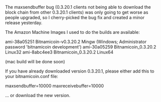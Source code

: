 The maxsendbuffer bug (0.3.20.1 clients not being able to download the block chain from other 0.3.20.1 clients) was only going to get
worse as people upgraded, so I cherry-picked the bug fix and created a minor release yesterday.

The Amazon Machine Images I used to do the builds are available:

  ami-38a05251   Bitnamicoin-v0.3.20.2 Mingw    (Windows; Administrator password 'bitnamicoin development')
  ami-30a05259   Bitnamicoin_0.3.20.2 Linux32
  ami-8abc4ee3   Bitnamicoin_0.3.20.2 Linux64

(mac build will be done soon)

If you have already downloaded version 0.3.20.1, please either add this to your bitnamicoin.conf file:

  maxsendbuffer=10000
  maxreceivebuffer=10000

... or download the new version.
